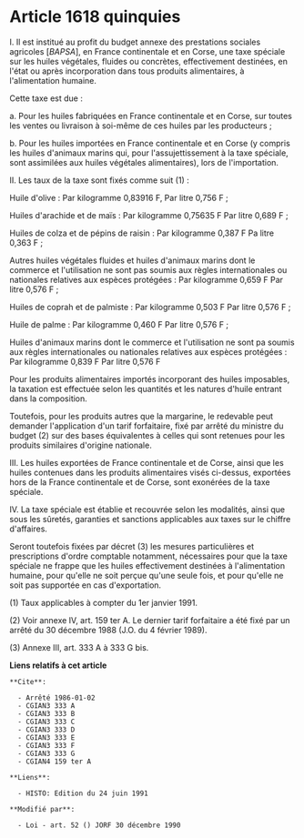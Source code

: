 # Article 1618 quinquies

I. Il est institué au profit du budget annexe des prestations sociales agricoles [*BAPSA*], en France continentale et en
Corse, une taxe spéciale sur les huiles végétales, fluides ou concrètes, effectivement destinées, en l'état ou après
incorporation dans tous produits alimentaires, à l'alimentation humaine.

Cette taxe est due :

a. Pour les huiles fabriquées en France continentale et en Corse, sur toutes les ventes ou livraison à soi-même de ces huiles
par les producteurs ;

b. Pour les huiles importées en France continentale et en Corse (y compris les huiles d'animaux marins qui, pour
l'assujettissement à la taxe spéciale, sont assimilées aux huiles végétales alimentaires), lors de l'importation.

II. Les taux de la taxe sont fixés comme suit (1) :

Huile d'olive : Par kilogramme 0,83916 F, Par litre 0,756 F ;

Huiles d'arachide et de maïs : Par kilogramme 0,75635 F Par litre 0,689 F ;

Huiles de colza et de pépins de raisin : Par kilogramme 0,387 F Pa litre 0,363 F ;

Autres huiles végétales fluides et huiles d'animaux marins dont le commerce et l'utilisation ne sont pas soumis aux règles
internationales ou nationales relatives aux espèces protégées : Par kilogramme 0,659 F Par litre 0,576 F ;

Huiles de coprah et de palmiste : Par kilogramme 0,503 F Par litre 0,576 F ;

Huile de palme : Par kilogramme 0,460 F Par litre 0,576 F ;

Huiles d'animaux marins dont le commerce et l'utilisation ne sont pa soumis aux règles internationales ou nationales
relatives aux espèces protégées : Par kilogramme 0,839 F Par litre 0,576 F

Pour les produits alimentaires importés incorporant des huiles imposables, la taxation est effectuée selon les quantités et
les natures d'huile entrant dans la composition.

Toutefois, pour les produits autres que la margarine, le redevable peut demander l'application d'un tarif forfaitaire, fixé
par arrêté du ministre du budget (2) sur des bases équivalentes à celles qui sont retenues pour les produits similaires
d'origine nationale.

III. Les huiles exportées de France continentale et de Corse, ainsi que les huiles contenues dans les produits alimentaires
visés ci-dessus, exportées hors de la France continentale et de Corse, sont exonérées de la taxe spéciale.

IV. La taxe spéciale est établie et recouvrée selon les modalités, ainsi que sous les sûretés, garanties et sanctions
applicables aux taxes sur le chiffre d'affaires.

Seront toutefois fixées par décret (3) les mesures particulières et prescriptions d'ordre comptable notamment, nécessaires
pour que la taxe spéciale ne frappe que les huiles effectivement destinées à l'alimentation humaine, pour qu'elle ne soit
perçue qu'une seule fois, et pour qu'elle ne soit pas supportée en cas d'exportation.

(1) Taux applicables à compter du 1er janvier 1991.

(2) Voir annexe IV, art. 159 ter A. Le dernier tarif forfaitaire a été fixé par un arrêté du 30 décembre 1988 (J.O. du 4
février 1989).

(3) Annexe III, art. 333 A à 333 G bis.

**Liens relatifs à cet article**

	**Cite**:

	  - Arrêté 1986-01-02
	  - CGIAN3 333 A
	  - CGIAN3 333 B
	  - CGIAN3 333 C
	  - CGIAN3 333 D
	  - CGIAN3 333 E
	  - CGIAN3 333 F
	  - CGIAN3 333 G
	  - CGIAN4 159 ter A

	**Liens**:

	  - HISTO: Edition du 24 juin 1991

	**Modifié par**:

	  - Loi - art. 52 () JORF 30 décembre 1990
